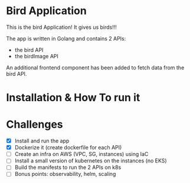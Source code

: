 # Bird Application

This is the bird Application! It gives us birds!!!

The app is written in Golang and contains 2 APIs:
- the bird API
- the birdImage API

An additional frontend component has been added to fetch data from the bird API.


# Installation & How To run it

# Challenges

- [x] Install and run the app
- [x] Dockerize it (create dockerfile for each API)
- [ ] Create an infra on AWS (VPC, SG, instances) using IaC
- [ ] Install a small version of kubernetes on the instances (no EKS)
- [ ] Build the manifests to run the 2 APIs on k8s 
- [ ] Bonus points: observability, helm, scaling
